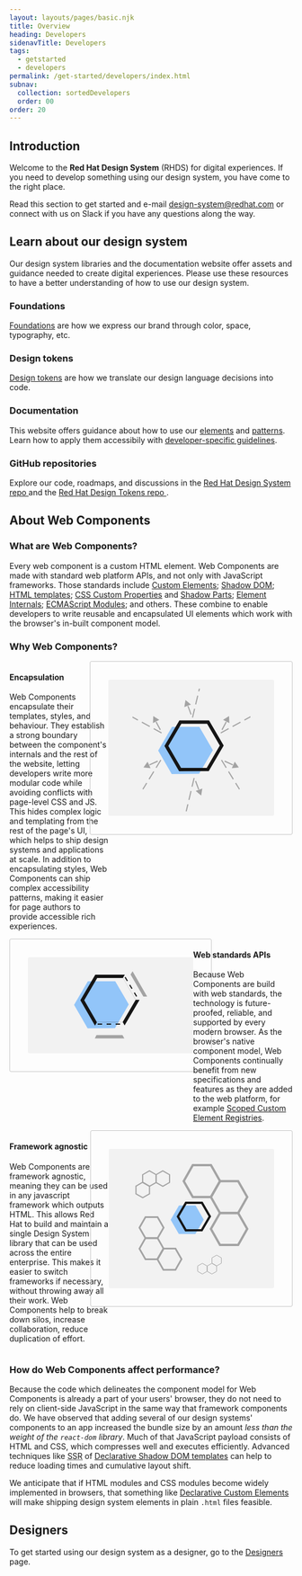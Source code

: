 ```yaml
---
layout: layouts/pages/basic.njk
title: Overview
heading: Developers
sidenavTitle: Developers
tags:
  - getstarted
  - developers
permalink: /get-started/developers/index.html
subnav:
  collection: sortedDevelopers
  order: 00
order: 20
---
```


<style>
  #section-encapsulation,
  #section-apis,
  #section-framework {
    display: grid;
    grid-template-columns: auto 295px;
    gap: var(--rh-space-2xl, 32px);
  }

  #section-apis {
    grid-template-columns: 295px auto;
  }

  section > svg {
    padding: var(--rh-space-2xl, 32px);
    border: var(--rh-border-width-sm, 1px) solid var(--rh-color-border-subtle-on-light, #c7c7c7);
    border-radius: var(--rh-border-radius-default, 3px);
  }

  #section-encapsulation svg,
  #section-framework svg {
    justify-self: self-end;
  }
</style>


## Introduction

Welcome to the **Red Hat Design System** (RHDS) for digital experiences. If you need to develop something using our design system, you have come to the right place.

Read this section to get started and e-mail [design-system@redhat.com](mailto:design-system@redhat.com) or connect with us on Slack if you have any questions along the way.


## Learn about our design system

Our design system libraries and the documentation website offer assets and guidance needed to create digital experiences. Please use these resources to have a better understanding of how to use our design system.

<div class="grid sm-two-columns">
  <div>
    <h3>Foundations</h3>
    <p>
      <a href="/foundations">Foundations</a> 
      are how we express our brand through color, space, typography, etc.
    </p>
  </div>
  <div>
    <h3>Design tokens</h3>
    <p>
      <a href="tokens">Design tokens</a> 
      are how we translate our design language decisions into code.
    </p>
  </div>
  <div>
    <h3>Documentation</h3>
    <p>
      This website offers guidance about how to use our 
      <a href="/elements">elements</a> and <a href="/patterns">patterns</a>.
      Learn how to apply them accessibily with
      <a href="/accessibility/development/">developer-specific guidelines</a>.
    </p>
  </div>
  <div>
    <h3>GitHub repositories</h3>
    <p>
      Explore our code, roadmaps, and discussions in the 
      <a href="https://github.com/RedHat-UX/red-hat-design-system">
        Red Hat Design System repo
      </a> and the <a href="https://github.com/RedHat-UX/red-hat-design-tokens">
        Red Hat Design Tokens repo
      </a>.
    </p>
  </div>
</div>


## About Web Components

### What are Web Components?

Every web component is a custom HTML element. Web Components are made with standard web platform APIs, and not only with JavaScript frameworks. Those standards include [Custom Elements][ce]; [Shadow DOM][sd]; [HTML templates][te]; [CSS Custom Properties][cssprop] and [Shadow Parts][csspart]; [Element Internals][internals]; [ECMAScript Modules][esm]; and others. These combine to enable developers to write reusable and encapsulated UI elements which work with the browser's in-built component model.

### Why Web Components?

<section id="section-encapsulation">
  <div>

#### Encapsulation

Web Components encapsulate their templates, styles, and behaviour. They establish a strong boundary between the component's internals and the rest of the website, letting developers write more modular code while avoiding conflicts with page-level CSS and JS. This hides complex logic and templating from the rest of the page's UI, which helps to ship design systems and applications at scale. In addition to encapsulating styles, Web Components can ship complex accessibility patterns, making it easier for page authors to provide accessible rich experiences.

  </div>
  <svg id="encapsulation-image" width="295" height="243" viewBox="0 0 295 243" fill="none" xmlns="http://www.w3.org/2000/svg">
    <rect width="295" height="242.357" rx="3" fill="#F2F2F2"/>
    <mask id="mask0_89_60" style="mask-type:alpha" maskUnits="userSpaceOnUse" x="43" y="16" width="210" height="221">
      <path d="M43 16H253V237H43V16Z" fill="#D9D9D9"/>
    </mask>
    <g mask="url(#mask0_89_60)">
      <path d="M113.353 84.1064L162.036 84.1094L186.143 125.593L161.569 167.618L112.886 167.888L88.7785 126.132L113.353 84.1064Z" fill="#92C5F9"/>
      <path d="M103.418 117.907L128.287 75.3775L177.569 75.3794L201.935 117.308L177.064 159.842L127.787 160.115L103.418 117.907Z" stroke="#151515" stroke-width="6"/>
      <path d="M149.924 67.357L164.068 8" stroke="#A3A3A3" stroke-width="2" stroke-linejoin="bevel" stroke-dasharray="16 8"/>
      <path d="M147.325 62.018L141.377 45.771" stroke="#A3A3A3" stroke-width="2" stroke-linejoin="bevel" stroke-dasharray="16 8"/>
      <path d="M137.4 36.2001L147.133 44.2438L135.3 48.651L137.4 36.2001Z" fill="#A3A3A3"/>
      <path d="M200.144 94.8159L253.764 65.6934" stroke="#A3A3A3" stroke-width="2" stroke-linejoin="bevel" stroke-dasharray="16 8"/>
      <path d="M202.381 89.3156L210.499 74.0371" stroke="#A3A3A3" stroke-width="2" stroke-linejoin="bevel" stroke-dasharray="16 8"/>
      <path d="M214.965 64.6836L215.48 77.2998L204.296 71.438L214.965 64.6836Z" fill="#A3A3A3"/>
      <path d="M201.513 143.04L233.483 195.013" stroke="#A3A3A3" stroke-width="2" stroke-linejoin="bevel" stroke-dasharray="16 8"/>
      <path d="M207.126 144.977L222.82 152.26" stroke="#A3A3A3" stroke-width="2" stroke-linejoin="bevel" stroke-dasharray="16 8"/>
      <path d="M232.4 156.215L219.83 157.41L225.081 145.927L232.4 156.215Z" fill="#A3A3A3"/>
      <path d="M94.8564 94.8159L41.2356 65.6934" stroke="#A3A3A3" stroke-width="2" stroke-linejoin="bevel" stroke-dasharray="16 8"/>
      <path d="M92.6193 89.3156L84.5011 74.0371" stroke="#A3A3A3" stroke-width="2" stroke-linejoin="bevel" stroke-dasharray="16 8"/>
      <path d="M80.0355 64.6836L79.5202 77.2998L90.7037 71.438L80.0355 64.6836Z" fill="#A3A3A3"/>
      <path d="M93.4873 143.04L61.5168 195.013" stroke="#A3A3A3" stroke-width="2" stroke-linejoin="bevel" stroke-dasharray="16 8"/>
      <path d="M87.874 144.977L72.1801 152.26" stroke="#A3A3A3" stroke-width="2" stroke-linejoin="bevel" stroke-dasharray="16 8"/>
      <path d="M62.5999 156.215L75.1699 157.41L69.9194 145.927L62.5999 156.215Z" fill="#A3A3A3"/>
      <path d="M152.769 175L138.625 234.357" stroke="#A3A3A3" stroke-width="2" stroke-linejoin="bevel" stroke-dasharray="16 8"/>
      <path d="M155.368 180.339L161.316 196.586" stroke="#A3A3A3" stroke-width="2" stroke-linejoin="bevel" stroke-dasharray="16 8"/>
      <path d="M165.293 206.157L155.56 198.113L167.393 193.706L165.293 206.157Z" fill="#A3A3A3"/>
    </g>
  </svg>
</section>
<section id="section-apis">
  <svg id="apis-image" width="294" height="171" viewBox="0 0 294 171" fill="none" xmlns="http://www.w3.org/2000/svg">
    <rect width="294" height="171" rx="3" fill="#f2f2f2"/>
    <mask id="mask0_63_262" style="mask-type:alpha" maskUnits="userSpaceOnUse" x="80" y="24" width="134" height="123">
      <rect x="80.5" y="24" width="133" height="123" fill="white"/>
    </mask>
    <g mask="url(#mask0_63_262)">
      <path d="M106.629 42.6347L155.311 42.6365L179.419 84.1211L154.844 126.147L106.162 126.416L82.0539 84.6602L106.629 42.6347Z" fill="#92c5f9"/>
      <path d="M96.6929 76.4349L121.562 33.9058L170.845 33.9066L195.211 75.8367L170.339 118.371L121.062 118.643L96.6929 76.4349Z" stroke="#151515" stroke-width="6"/>
      <path d="M171.5 144.457H119L121.903 138.457H168.245L171.5 144.457Z" fill="#a3a3a3"/>
      <path d="M157 122.457L119 122.181L122.844 115.456L161.13 115.406L157 122.457Z" fill="#92c5f9"/>
      <path d="M172.5 122.232H157.13L161.15 115.357L168.6 115.356L172.5 122.232Z" fill="#f2f2f2"/>
      <path d="M172.8 30.1408L199.64 75.8496L191.676 75.85L168.9 36.9563L172.8 30.1408Z" fill="#f2f2f2"/>
      <path d="M186.196 25.0089L212.2 70.013L205.4 70.0167L182.627 30.8276L186.196 25.0089Z" fill="#a3a3a3"/>
      <line x1="172.857" y1="35.4855" x2="195.495" y2="73.2152" stroke="#151515" stroke-width="2" stroke-dasharray="8 8"/>
      <line x1="124" y1="119" x2="168" y2="119" stroke="#151515" stroke-width="2" stroke-dasharray="8 8"/>
    </g>
  </svg>
  <div>

#### Web standards APIs

Because Web Components are build with web standards, the technology is future-proofed, reliable, and supported by every modern browser. As the browser's native component model, Web Components continually benefit from new specifications and features as they are added to the web platform, for example [Scoped Custom Element Registries][scoped].

  </div>
</section>
<section id="section-framework">
  <div>

#### Framework agnostic

Web Components are framework agnostic, meaning they can be used in any javascript framework which outputs HTML. This allows Red Hat to build and maintain a single Design System library that can be used across the entire enterprise. This makes it easier to switch frameworks if necessary, without throwing away all their work. Web Components help to break down silos, increase collaboration, reduce duplication of effort.

  </div>

  <svg id="framework-image" width="294" height="248" viewBox="0 0 294 248" fill="none" xmlns="http://www.w3.org/2000/svg">
    <rect width="294" height="248" rx="3" fill="#F2F2F2"/>
    <mask id="mask0_89_91" style="mask-type:alpha" maskUnits="userSpaceOnUse" x="32" y="24" width="230" height="200">
      <rect x="32" y="24" width="230" height="200" fill="white"/>
    </mask>
    <g mask="url(#mask0_89_91)">
      <path d="M197.37 58.4229L197.935 57.4325L197.37 56.4421L182.353 30.0961L181.778 29.0865L180.616 29.0865L150.582 29.0865L149.42 29.0865L148.844 30.0961L133.827 56.4421L133.263 57.4325L133.827 58.4229L148.844 84.7688L149.42 85.7784L150.582 85.7784L180.616 85.7784L181.778 85.7784L182.353 84.7688L197.37 58.4229Z" stroke="#A3A3A3" stroke-width="4"/>
      <path d="M245.738 86.8037L246.302 85.8133L245.738 84.8229L230.721 58.4769L230.145 57.4673L228.983 57.4673L198.949 57.4673L197.787 57.4673L197.211 58.4769L182.194 84.8229L181.63 85.8133L182.194 86.8037L197.211 113.15L197.787 114.159L198.949 114.159L228.983 114.159L230.145 114.159L230.721 113.15L245.738 86.8037Z" stroke="#A3A3A3" stroke-width="4"/>
      <path d="M245.738 143.559L246.302 142.569L245.738 141.578L230.721 115.232L230.145 114.223L228.983 114.223L198.949 114.223L197.787 114.223L197.211 115.232L182.194 141.578L181.63 142.569L182.194 143.559L197.211 169.905L197.787 170.915L198.949 170.915L228.983 170.915L230.145 170.915L230.721 169.905L245.738 143.559Z" stroke="#A3A3A3" stroke-width="4"/>
      <path d="M86.7128 195.616L86.2894 196.359L86.7128 197.102L96.6103 214.466L97.0419 215.223L97.9134 215.223L117.708 215.223L118.58 215.223L119.012 214.466L128.909 197.102L129.332 196.359L128.909 195.616L119.012 178.252L118.58 177.495L117.708 177.495L97.9134 177.495L97.0419 177.495L96.6103 178.252L86.7128 195.616Z" stroke="#A3A3A3" stroke-width="3"/>
      <path d="M54.8346 176.91L54.4112 177.653L54.8346 178.396L64.7321 195.76L65.1637 196.517L66.0352 196.517L85.8302 196.517L86.7018 196.517L87.1334 195.76L97.0309 178.396L97.4543 177.653L97.0309 176.91L87.1334 159.546L86.7018 158.789L85.8302 158.789L66.0352 158.789L65.1636 158.789L64.732 159.546L54.8346 176.91Z" stroke="#A3A3A3" stroke-width="3"/>
      <path d="M54.8346 139.504L54.4112 140.247L54.8346 140.99L64.7321 158.354L65.1637 159.111L66.0352 159.111L85.8302 159.111L86.7018 159.111L87.1334 158.354L97.0309 140.99L97.4543 140.247L97.0309 139.504L87.1334 122.14L86.7018 121.383L85.8302 121.383L66.0352 121.383L65.1636 121.383L64.732 122.14L54.8346 139.504Z" stroke="#A3A3A3" stroke-width="3"/>
      <path d="M60.7827 59.7333L60.2875 59.451L59.7923 59.7333L48.7423 66.0317L48.2375 66.3194V66.9004V79.4972V80.0783L48.7423 80.366L59.7923 86.6644L60.2875 86.9466L60.7827 86.6644L71.8326 80.366L72.3374 80.0783V79.4972V66.9004V66.3194L71.8326 66.0317L60.7827 59.7333Z" stroke="#A3A3A3" stroke-width="2"/>
      <path d="M72.6866 39.4471L72.1914 39.1649L71.6962 39.4471L60.6462 45.7455L60.1414 46.0333V46.6143V59.2111V59.7921L60.6462 60.0799L71.6962 66.3782L72.1914 66.6605L72.6866 66.3782L83.7365 60.0799L84.2413 59.7921V59.2111V46.6143V46.0333L83.7365 45.7455L72.6866 39.4471Z" stroke="#A3A3A3" stroke-width="2"/>
      <path d="M96.4905 39.4471L95.9953 39.1649L95.5001 39.4471L84.4501 45.7455L83.9453 46.0333V46.6143V59.2111V59.7921L84.4501 60.0799L95.5001 66.3782L95.9953 66.6605L96.4905 66.3782L107.54 60.0799L108.045 59.7921V59.2111V46.6143V46.0333L107.54 45.7455L96.4905 39.4471Z" stroke="#A3A3A3" stroke-width="2"/>
      <path d="M191.684 208.189L191.931 208.33L192.179 208.189L200.072 203.69L200.324 203.547V203.256V194.258V193.968L200.072 193.824L192.179 189.325L191.931 189.184L191.684 189.325L183.791 193.824L183.538 193.968V194.258V203.256V203.547L183.791 203.69L191.684 208.189Z" stroke="#A3A3A3"/>
      <path d="M183.181 222.68L183.428 222.821L183.676 222.68L191.569 218.181L191.821 218.037V217.746V208.749V208.458L191.569 208.314L183.676 203.815L183.428 203.674L183.181 203.815L175.288 208.314L175.036 208.458V208.749V217.746V218.037L175.288 218.181L183.181 222.68Z" stroke="#A3A3A3"/>
      <path d="M166.178 222.68L166.426 222.821L166.673 222.68L174.566 218.181L174.818 218.037V217.746V208.749V208.458L174.566 208.314L166.673 203.815L166.426 203.674L166.178 203.815L158.285 208.314L158.033 208.458V208.749V217.746V218.037L158.285 218.181L166.178 222.68Z" stroke="#A3A3A3"/>
      <path d="M124.839 100.84L154.298 100.84L168.887 125.945L154.016 151.376L124.556 151.539L109.968 126.271L124.839 100.84Z" fill="#92C5F9"/>
      <path d="M122.93 120.592L137.269 96.07L165.687 96.0693L179.734 120.243L165.393 144.768L136.979 144.926L122.93 120.592Z" stroke="#151515" stroke-width="4"/>
    </g>
  </svg>

</section>

### How do Web Components affect performance?

Because the code which delineates the component model for Web Components is already a part of your users' browser, they do not need to rely on client-side JavaScript in the same way that framework components do. We have observed that adding several of our design systems' components to an app increased the bundle size by an amount _less than the weight of the `react-dom` library_. Much of that JavaScript payload consists of HTML and CSS, which compresses well and executes efficiently. Advanced techniques like <abbr title="server-side rendering">SSR</abbr> of [Declarative Shadow DOM templates][dsd] can help to reduce loading times and cumulative layout shift.

We anticipate that if HTML modules and CSS modules become widely implemented in browsers, that something like [Declarative Custom Elements][dce] will make shipping design system elements in plain `.html` files feasible.

<uxdot-feedback>
  <h2>Designers</h2>
  <p>To get started using our design system as a designer, go to the <a href="get-started/designers">Designers</a> page.</p>
</uxdot-feedback>

[ce]: https://html.spec.whatwg.org/dev/custom-elements.html#custom-elements
[sd]: https://dom.spec.whatwg.org/#shadow-trees
[te]: https://html.spec.whatwg.org/dev/scripting.html#the-template-element
[cssprop]: https://www.w3.org/TR/css-variables/
[csspart]: https://www.w3.org/TR/css-shadow-parts-1/
[internals]: https://html.spec.whatwg.org/dev/custom-elements.html#element-internals
[esm]: https://tc39.es/ecma262/multipage/ecmascript-language-scripts-and-modules.html#sec-modules
[scoped]: https://github.com/WICG/webcomponents/blob/gh-pages/proposals/Scoped-Custom-Element-Registries.md
[dsd]: https://html.spec.whatwg.org/dev/scripting.html#attr-template-shadowrootmode
[dce]: https://github.com/WICG/webcomponents/issues/1009
